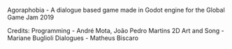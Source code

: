 Agoraphobia - A dialogue based game made in Godot engine for the Global Game Jam 2019

Credits:
Programming - André Mota, João Pedro Martins
2D Art and Song - Mariane Buglioli
Dialogues - Matheus Biscaro
